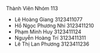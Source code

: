 Thành Viên Nhóm 113
- Lê Hoàng Giang 3123411077
- Hồ Ngọc Phương Nhi 3123411210
- Phạm Minh Huy 3123411124
- Nguyễn Hoàng Trí 3123411311
- Lê Thị Lan Phương 3123411236
